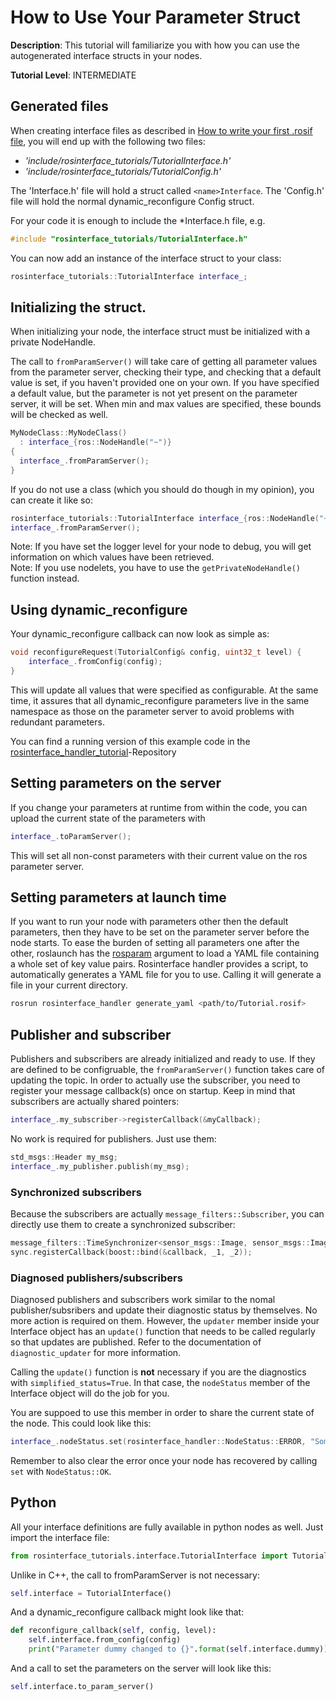 # How to Use Your Parameter Struct
**Description**: This tutorial will familiarize you with how you can use the autogenerated interface structs in your nodes.

**Tutorial Level**: INTERMEDIATE

## Generated files
When creating interface files as described in [How to write your first .rosif file](HowToWriteYourFirstInterfaceFile.md), you will end up with the following two files:
- *'include/rosinterface_tutorials/TutorialInterface.h'*
- *'include/rosinterface_tutorials/TutorialConfig.h'*

The '<name>Interface.h' file will hold a struct called `<name>Interface`.
The '<name>Config.h' file will hold the normal dynamic_reconfigure Config struct.

For your code it is enough to include the \*Interface.h file, e.g.

```cpp
#include "rosinterface_tutorials/TutorialInterface.h"
```

You can now add an instance of the interface struct to your class:

```cpp
rosinterface_tutorials::TutorialInterface interface_;
```

## Initializing the struct.
When initializing your node, the interface struct must be initialized with a private NodeHandle.

The call to `fromParamServer()` will take care of getting all parameter values from the parameter server, checking their type, and checking that a default value is set, if you haven't provided one on your own. If you have specified a default value, but the parameter is not yet present on the parameter server, it will be set. When min and max values are specified, these bounds will be checked as well.

```cpp
MyNodeClass::MyNodeClass()
  : interface_{ros::NodeHandle("~")}
{
  interface_.fromParamServer();
}
```

If you do not use a class (which you should do though in my opinion), you can create it like so:
```cpp
rosinterface_tutorials::TutorialInterface interface_{ros::NodeHandle("~")}
interface_.fromParamServer();
```
Note: If you have set the logger level for your node to debug, you will get information on which values have been retrieved.  
Note: If you use nodelets, you have to use the `getPrivateNodeHandle()` function instead.

## Using dynamic_reconfigure
Your dynamic_reconfigure callback can now look as simple as:
```cpp
void reconfigureRequest(TutorialConfig& config, uint32_t level) {
    interface_.fromConfig(config);
}
```
This will update all values that were specified as configurable. At the same time, it assures that all dynamic_reconfigure parameters live in the same namespace as those on the parameter server to avoid problems with redundant parameters.

You can find a running version of this example code in the [rosinterface_handler_tutorial](https://github.com/cbandera/rosinterface_handler_tutorial)-Repository

## Setting parameters on the server
If you change your parameters at runtime from within the code, you can upload the current state of the parameters with
```cpp
interface_.toParamServer();
```
This will set all non-const parameters with their current value on the ros parameter server.

## Setting parameters at launch time
If you want to run your node with parameters other then the default parameters, then they have to be set on the parameter server before the node starts.
To ease the burden of setting all parameters one after the other, roslaunch has the [rosparam](http://wiki.ros.org/roslaunch/XML/rosparam) argument to load a YAML file containing a whole set of key value pairs.
Rosinterface handler provides a script, to automatically generates a YAML file for you to use. Calling it will generate a file in your current directory.
```sh
rosrun rosinterface_handler generate_yaml <path/to/Tutorial.rosif>
```

## Publisher and subscriber
Publishers and subscribers are already initialized and ready to use. If they are defined to be configruable, the `fromParamServer()` function takes care of updating the topic.
In order to actually use the subscriber, you need to register your message callback(s) once on startup. Keep in mind that subscribers are actually shared pointers:
```cpp
interface_.my_subscriber->registerCallback(&myCallback);
```

No work is required for publishers. Just use them:
```cpp
std_msgs::Header my_msg;
interface_.my_publisher.publish(my_msg);
```

### Synchronized subscribers
Because the subscribers are actually `message_filters::Subscriber`, you can directly use them to create a synchronized subscriber:
```cpp
message_filters::TimeSynchronizer<sensor_msgs::Image, sensor_msgs::Image> sync(*interface_.my_subscriber1, *interface_.my_subscriber2, 10);
sync.registerCallback(boost::bind(&callback, _1, _2));
```


### Diagnosed publishers/subscribers
Diagnosed publishers and subscribers work similar to the nomal publisher/subsribers and update their diagnostic status by themselves. 
No more action is required on them. However, the `updater` member inside your Interface object has an `update()` function
that needs to be called regularly so that updates are published. Refer to the documentation of `diagnostic_updater` for more information.


Calling the `update()` function is **not** necessary if you are the diagnostics with `simplified_status=True`. In that case, the
`nodeStatus` member of the Interface object will do the job for you.

You are suppoed to use this member in order to share the current state of the node. This could look like this:
```c++
interface_.nodeStatus.set(rosinterface_handler::NodeStatus::ERROR, "Something happened!");
```
Remember to also clear the error once your node has recovered by calling `set` with `NodeStatus::OK`.

## Python
All your interface definitions are fully available in python nodes as well. Just import the interface file:
```python
from rosinterface_tutorials.interface.TutorialInterface import TutorialInterface
```

Unlike in C++, the call to fromParamServer is not necessary:
```python
self.interface = TutorialInterface()
```

And a dynamic_reconfigure callback might look like that:
```python
def reconfigure_callback(self, config, level):
    self.interface.from_config(config)
    print("Parameter dummy changed to {}".format(self.interface.dummy))
```

And a call to set the parameters on the server will look like this:
```python
self.interface.to_param_server()
```
